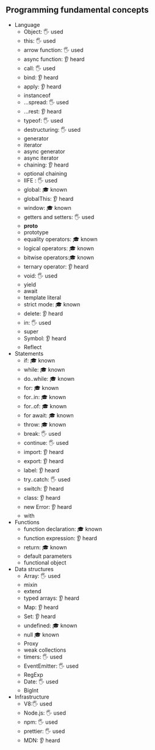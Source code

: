 ## Programming fundamental concepts

- Language
  - Object:  🖐️ used
  - this: 🖐️ used
  - arrow function: 🖐️ used
  - async function: 👂 heard
  - call: 🖐️ used
  - bind: 👂 heard
  - apply: 👂 heard
  - instanceof
  - ...spread: 🖐️ used
  - ...rest: 👂 heard
  - typeof: 🖐️ used
  - destructuring: 🖐️ used
  - generator 
  - iterator
  - async generator
  - async iterator
  - chaining: 👂 heard
  - optional chaining 
  - IIFE : 🖐️ used
  - global: 🎓 known
  - globalThis: 👂 heard
  - window: 🎓 known
  - getters and setters: 🖐️ used
  - __proto__
  - prototype
  - equality operators: 🎓 known
  - logical operators: 🎓 known
  - bitwise operators:🎓 known 
  - ternary operator: 👂 heard
  - void: 🖐️ used
  - yield
  - await
  - template literal
  - strict mode: 🎓 known
  - delete: 👂 heard
  - in: 🖐️ used
  - super 
  - Symbol: 👂 heard
  - Reflect
- Statements
  - if: 🎓 known
  - while: 🎓 known
  - do..while: 🎓 known
  - for: 🎓 known
  - for..in: 🎓 known
  - for..of: 🎓 known
  - for await: 🎓 known
  - throw: 🎓 known
  - break: 🖐️ used
  - continue: 🖐️ used
  - import: 👂 heard
  - export: 👂 heard
  - label: 👂 heard
  - try..catch: 🖐️ used
  - switch: 👂 heard
  - class: 👂 heard
  - new Error: 👂 heard
  - with
- Functions
  - function declaration: 🎓 known
  - function expression: 👂 heard
  - return: 🎓 known
  - default parameters
  - functional object
- Data structures
  - Array: 🖐️ used
  - mixin
  - extend
  - typed arrays: 👂 heard
  - Map: 👂 heard
  - Set: 👂 heard
  - undefined: 🎓 known
  - null 🎓 known
  - Proxy
  - weak collections
  - timers: 🖐️ used
  - EventEmitter: 🖐️ used
  - RegExp
  - Date: 🖐️ used
  - BigInt
- Infrastructure
  - V8:🖐️ used
  - Node.js: 🖐️ used
  - npm: 🖐️ used
  - prettier: 🖐️ used
  - MDN: 👂 heard
